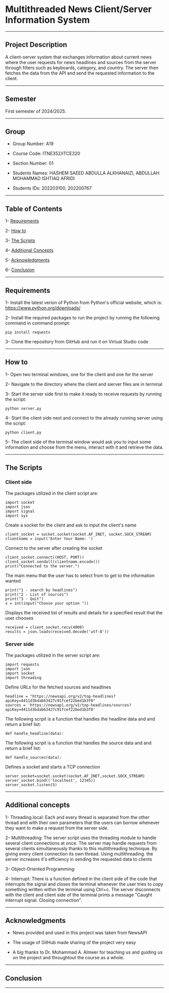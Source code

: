 # Multithreaded News Client/Server Information System
___
## Project Description

A client-server system that exchanges information about current news where the user requests for news headlines and sources from the server through filters such as keyboards, category, and country. The server then fetches the data from the API and send the requested information to the client.
___
## Semester

First semester of 2024/2025.
___
## Group

* Group Number: A19

* Course Code: ITNE352/ITCE320

* Section Number: 01

* Students Names: HASHEM SAEED ABDULLA ALKHANAIZI, ABDULLAH MOHAMMAD ISHTIAQ AFRIDI

* Students IDs: 202203100, 202200767
___
## Table of Contents

1- [Requirements](#requirements)

2- [How to](#how-to)

3- [The Scripts](#the-scripts)

4- [Additional Concepts](#additional-concepts)

5- [Acknowledgments](aAcknowledgments)

6- [Conclusion](#conclusion)
___
## Requirements

1- Install the latest verion of Python from Python's official website, which is: https://www.python.org/downloads/

2- Install the required packages to run the project by running the following command in command prompt:
```
pip install requests 
```
3- Clone the repository from GitHub and run it on Virtual Studio code  
___
## How to

1- Open two terminal windows, one for the client and one for the server

2- Navigate to the directory where the client and sierver files are in terminal

3- Start the server side first to make it ready to receive requests by running the script:
```
python server.py 
```
4- Start the client side next and connect to the already running server using the script:
```
python client.py
```
5- The client side of the terminal window would ask you to input some information and choose from the menu, interact with it and retrieve the data.
___
## The Scripts

### Client side 
The packages utilized in the client script are:
```
import socket
import json
import signal
import sys
```
Create a socket for the client and ask to input the client's name
```
client_socket = socket.socket(socket.AF_INET, socket.SOCK_STREAM)
clientname = input('Enter Your Name: ')
```
Connect to the server after creating the socket
```
client_socket.connect((HOST, PORT))
client_socket.sendall(clientname.encode())
print("Connected to the server.")
```
The main menu that the user has to select from to get to the information wanted
```
print("1 - search by headlines")
print("2 - List of sources")
print("3 - Quit")
x = int(input("Choose your option "))
```
Displays the received list of results and details for a specified result that the user chooses
```
received = client_socket.recv(4000)
results = json.loads(received.decode('utf-8'))
```
### Server side
The packages utilized in the server script are:
```
import requests
import json
import socket
import threading
```
Define URLs for the fetched sources and headlines
```
headline = "https://newsapi.org/v2/top-headlines?apiKey=4411d3bdab63427c91fcef22bed1b3f0" 
sources = 'https://newsapi.org/v2/top-headlines/sources?apiKey=4411d3bdab63427c91fcef22bed1b3f0'
```
The following scrpit is a function that handles the headline data and and return a brief list:
```
def handle_headline(data):
```
The following scrpit is a function that handles the source data and and return a brief list:
```
def handle_sources(data):
```
Defines a socket and starts a TCP connection 
```
server_socket=socket.socket(socket.AF_INET,socket.SOCK_STREAM)
server_socket.bind(('localhost', 12345))
server_socket.listen(5)
```
___
## Additional concepts

1- Threading.local: Each and every thread is separated from the other thread and with their own parameters that the users can borrow whenever they want to make a request from the server side.

2- Multithreading: The server script uses the threading module to handle several client connections at once. The server may handle requests from several clients simultaneously thanks to this multithreading technique. By giving every client connection its own thread. Using multithreading. the server increases it's efficiency in sending the requested data to clients 

3- Object-Oriented Programming:

4- Interrupt: There is a function defined in the client side of the code that interrupts the signal and closes the terminal whenever the user tries to copy something written within the terminal using Ctrl+c. The server disconnects with the client and client side of the terminal prints a message "Caught interrupt signal. Closing connection".
___
## Acknowledgments

* News provided and used in this project was taken from NewsAPI

* The usage of GitHub made sharing of the project very easy

* A big thanks to Dr. Mohammad A. Almeer for teaching us and guiding us on the project and throughtout the course as a whole.
___
## Conclusion

---
